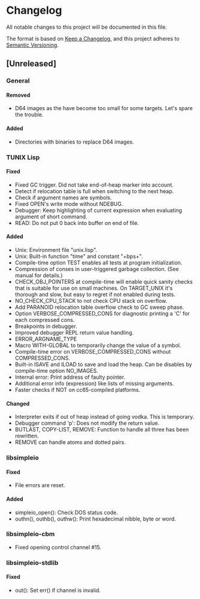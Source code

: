 # Changelog

All notable changes to this project will be documented in
this file.

The format is based on
[Keep a Changelog](https://keepachangelog.com/en/1.1.0/),
and this project adheres to
[Semantic Versioning](https://semver.org/spec/v2.0.0.html).

## [Unreleased]

### General

#### Removed

- D64 images as the have become too small for some targets.
  Let's spare the trouble.

#### Added

- Directories with binaries to replace D64 images.

### TUNIX Lisp

#### Fixed

- Fixed GC trigger.  Did not take end-of-heap marker into
  account.
- Detect if relocation table is full when switching to the
  next heap.
- Check if argument names are symbols.
- Fixed OPEN's write mode without NDEBUG.
- Debugger: Keep highlighting of current expression when
  evaluating argument of short command.
- READ: Do not put 0 back into buffer on end of file.

#### Added

- Unix: Environment file "unix.lisp".
- Unix: Built-in function "time" and constant "+bps+".
- Compile-time option TEST enables all tests at program
  initialization.
- Compression of conses in user-triggered garbage
  collection.  (See manual for details.)
- CHECK\_OBJ\_POINTERS at compile-time will enable quick
  sanity checks that is suitable for use on small machines.
  On TARGET\_UNIX it's thorough and slow, but easy to regret
  if not enabled during tests.
- NO\_CHECK\_CPU\_STACK to not check CPU stack on overflow.
- Add PARANOID relocation table overflow check to GC sweep
  phase.
- Option VERBOSE\_COMPRESSED\_CONS for diagnostic printing a
  'C' for each compressed cons.
- Breakpoints in debugger.
- Improved debugger REPL return value handling.
- ERROR\_ARGNAME\_TYPE
- Macro WITH-GLOBAL to temporarily change the value of a
  symbol.
- Compile-time error on VERBOSE\_COMPRESSED\_CONS without
  COMPRESSED\_CONS.
- Built-in ISAVE and ILOAD to save and load the heap.  Can
  be disables by compile-time option NO\_IMAGES.
- Internal error: Print address of faulty pointer.
- Additional error info (expression) like lists of missing
  arguments.
- Faster checks if NOT on cc65-compiled platforms.

#### Changed

- Interpreter exits if out of heap instead of going vodka.
  This is temporary.
- Debugger command 'p': Does not modify the return value.
- BUTLAST, COPY-LIST, REMOVE: Function to handle all three
  has been rewritten.
- REMOVE can handle atoms and dotted pairs.

### libsimpleio

#### Fixed

- File errors are reset.

#### Added

- simpleio\_open(): Check DOS status code.
- outhn(), outhb(), outhw(): Print hexadecimal nibble, byte
  or word.

### libsimpleio-cbm

- Fixed opening control channel #15.

### libsimpleio-stdlib

#### Fixed

- out(): Set err() if channel is invalid.
